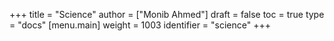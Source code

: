 +++
title = "Science"
author = ["Monib Ahmed"]
draft = false
toc = true
type = "docs"
[menu.main]
  weight = 1003
  identifier = "science"
+++
